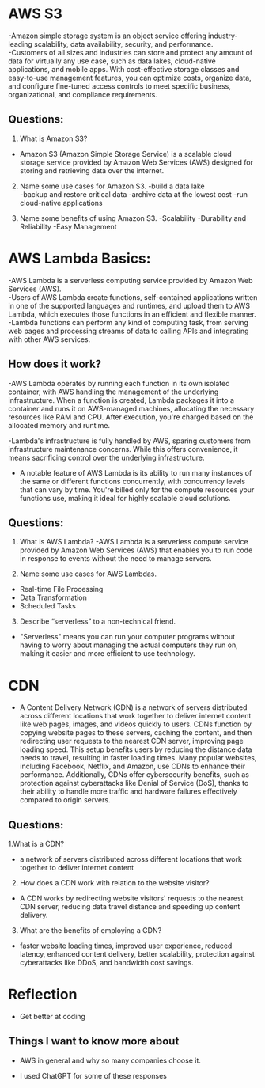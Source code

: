 # AWS S3  
-Amazon simple storage system is an object service offering industry-leading scalability, data availability, security, and performance.  
-Customers of all sizes and industries can store and protect any amount of data for virtually any use case, such as data lakes, cloud-native applications, and mobile apps. With cost-effective storage classes and easy-to-use management features, you can optimize costs, organize data, and configure fine-tuned access controls to meet specific business, organizational, and compliance requirements.  

## Questions:  
1. What is Amazon S3?
- Amazon S3 (Amazon Simple Storage Service) is a scalable cloud storage service provided by Amazon Web Services (AWS) designed for storing and retrieving data over the internet.

2. Name some use cases for Amazon S3.
-build a data lake  
-backup and restore critical data
-archive data at the lowest cost
-run cloud-native applications

3. Name some benefits of using Amazon S3.
-Scalability
-Durability and Reliability
-Easy Management

# AWS Lambda Basics:  
-AWS Lambda is a serverless computing service provided by Amazon Web Services (AWS).  
-Users of AWS Lambda create functions, self-contained applications written in one of the supported languages and runtimes, and upload them to AWS Lambda, which executes those functions in an efficient and flexible manner.  
-Lambda functions can perform any kind of computing task, from serving web pages and processing streams of data to calling APIs and integrating with other AWS services.  
## How does it work?  

-AWS Lambda operates by running each function in its own isolated container, with AWS handling the management of the underlying infrastructure. When a function is created, Lambda packages it into a container and runs it on AWS-managed machines, allocating the necessary resources like RAM and CPU. After execution, you're charged based on the allocated memory and runtime.  

-Lambda's infrastructure is fully handled by AWS, sparing customers from infrastructure maintenance concerns. While this offers convenience, it means sacrificing control over the underlying infrastructure.   

- A notable feature of AWS Lambda is its ability to run many instances of the same or different functions concurrently, with concurrency levels that can vary by time. You're billed only for the compute resources your functions use, making it ideal for highly scalable cloud solutions.
  
## Questions:  
1. What is AWS Lambda?
-AWS Lambda is a serverless compute service provided by Amazon Web Services (AWS) that enables you to run code in response to events without the need to manage servers.

2. Name some use cases for AWS Lambdas.
- Real-time File Processing
- Data Transformation
- Scheduled Tasks

3. Describe “serverless” to a non-technical friend.
- "Serverless" means you can run your computer programs without having to worry about managing the actual computers they run on, making it easier and more efficient to use technology.


# CDN  
- A Content Delivery Network (CDN) is a network of servers distributed across different locations that work together to deliver internet content like web pages, images, and videos quickly to users. CDNs function by copying website pages to these servers, caching the content, and then redirecting user requests to the nearest CDN server, improving page loading speed. This setup benefits users by reducing the distance data needs to travel, resulting in faster loading times. Many popular websites, including Facebook, Netflix, and Amazon, use CDNs to enhance their performance. Additionally, CDNs offer cybersecurity benefits, such as protection against cyberattacks like Denial of Service (DoS), thanks to their ability to handle more traffic and hardware failures effectively compared to origin servers.

## Questions:  
1.What is a CDN?  
- a network of servers distributed across different locations that work together to deliver internet content

2. How does a CDN work with relation to the website visitor?
- A CDN works by redirecting website visitors' requests to the nearest CDN server, reducing data travel distance and speeding up content delivery.

3. What are the benefits of employing a CDN?
- faster website loading times, improved user experience, reduced latency, enhanced content delivery, better scalability, protection against cyberattacks like DDoS, and bandwidth cost savings.

# Reflection  
- Get better at coding



## Things I want to know more about  
- AWS in general and why so many companies choose it.

* I used ChatGPT for some of these responses



















